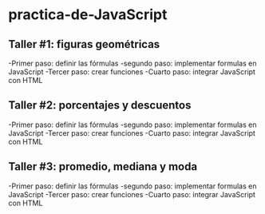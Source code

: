 # practica-de-JavaScript

## Taller #1: figuras geométricas

-Primer paso: definir las fórmulas
-segundo paso: implementar formulas en JavaScript
-Tercer paso: crear funciones
-Cuarto paso: integrar JavaScript con HTML

## Taller #2: porcentajes y descuentos

-Primer paso: definir las fórmulas
-segundo paso: implementar formulas en JavaScript
-Tercer paso: crear funciones
-Cuarto paso: integrar JavaScript con HTML

## Taller #3: promedio, mediana y moda

-Primer paso: definir las fórmulas
-segundo paso: implementar formulas en JavaScript
-Tercer paso: crear funciones
-Cuarto paso: integrar JavaScript con HTML
